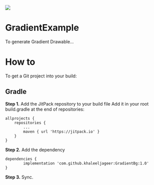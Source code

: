 [![](https://jitpack.io/v/khaleeljageer/GradientBg.svg)](https://jitpack.io/#khaleeljageer/GradientBg)

# GradientExample
To generate Gradient Drawable...

# How to
To get a Git project into your build:

## Gradle
**Step 1.** Add the JitPack repository to your build file
Add it in your root build.gradle at the end of repositories:

	allprojects {
		repositories {
			...
			maven { url 'https://jitpack.io' }
		}
	}

**Step 2.** Add the dependency

	dependencies {
	        implementation 'com.github.khaleeljageer:GradientBg:1.0'
	}

**Step 3.** Sync.
